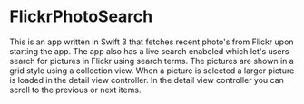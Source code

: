 # FlickrPhotoSearch

This is an app written in Swift 3 that fetches recent photo's from Flickr upon starting the app.
The app also has a live search enabeled which let's users search for pictures in Flickr using search terms. The pictures are shown in a
grid style using a collection view. When a picture is selected a larger picture is loaded in the detail view controller. In the detail 
view controller you can scroll to the previous or next items.

